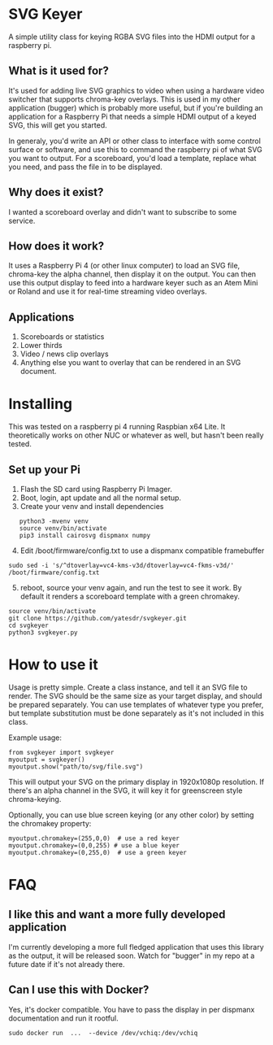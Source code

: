 # SVG Keyer
A simple utility class for keying RGBA SVG files into the HDMI output for a raspberry pi.

## What is it used for?
It's used for adding live SVG graphics to video when using a hardware video switcher that supports chroma-key overlays.   This is used in my other application (bugger) which is probably more useful, but if you're building an application for a Raspberry Pi that needs a simple HDMI output of a keyed SVG, this will get you started.

In generaly, you'd write an API or other class to interface with some control surface or software, and use this to command the raspberry pi of what SVG you want to output.   For a scoreboard, you'd load a template, replace what you need, and pass the file in to be displayed.

## Why does it exist?
I wanted a scoreboard overlay and didn't want to subscribe to some service.

## How does it work?
It uses a Raspberry Pi 4 (or other linux computer) to load an SVG file, chroma-key the alpha channel, then display it on the output.   You can then use this output display to feed into a hardware keyer such as an Atem Mini or Roland and use it for real-time streaming video overlays.

## Applications
1. Scoreboards or statistics
2. Lower thirds
3. Video / news clip overlays
4. Anything else you want to overlay that can be rendered in an SVG document.


# Installing
This was tested on a raspberry pi 4 running Raspbian x64 Lite.   It theoretically works on other NUC or whatever as well, but hasn't been really tested.

## Set up your Pi
1. Flash the SD card using Raspberry Pi Imager.
2. Boot, login, apt update and all the normal setup.
3. Create your venv and install dependencies
```
   python3 -mvenv venv
   source venv/bin/activate
   pip3 install cairosvg dispmanx numpy
```

4.  Edit /boot/firmware/config.txt to use a dispmanx compatible framebuffer
```
sudo sed -i 's/^dtoverlay=vc4-kms-v3d/dtoverlay=vc4-fkms-v3d/' /boot/firmware/config.txt
```
5.  reboot, source your venv again, and run the test to see it work.   By default it renders a scoreboard template with a green chromakey.
```
source venv/bin/activate
git clone https://github.com/yatesdr/svgkeyer.git
cd svgkeyer
python3 svgkeyer.py
```


# How to use it
Usage is pretty simple.   Create a class instance, and tell it an SVG file to render.   The SVG should be the same size as your target display, and should be prepared separately.    You can use templates of whatever type you prefer, but template substitution must be done separately as it's not included in this class.

Example usage:
```
from svgkeyer import svgkeyer
myoutput = svgkeyer()
myoutput.show("path/to/svg/file.svg")
```

This will output your SVG on the primary display in 1920x1080p resolution.   If there's an alpha channel in the SVG, it will key it for greenscreen style chroma-keying.

Optionally, you can use blue screen keying (or any other color) by setting the chromakey property:
```
myoutput.chromakey=(255,0,0)  # use a red keyer
myoutput.chromakey=(0,0,255) # use a blue keyer
myoutput.chromakey=(0,255,0)  # use a green keyer
```


# FAQ
## I like this and want a more fully developed application
I'm currently developing a more full fledged application that uses this library as the output, it will be released soon.   Watch for "bugger" in my repo at a future date if it's not already there.

## Can I use this with Docker?
Yes, it's docker compatible.   You have to pass the display in per dispmanx documentation and run it rootful.
```
sudo docker run  ...  --device /dev/vchiq:/dev/vchiq
```





   
   
